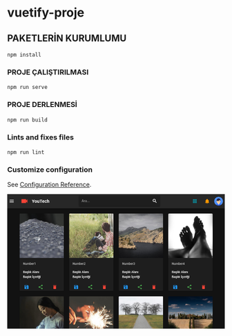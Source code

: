 # vuetify-proje

## PAKETLERİN KURUMLUMU 
```
npm install
```

### PROJE ÇALIŞTIRILMASI
```
npm run serve
```

### PROJE DERLENMESİ
```
npm run build
```

### Lints and fixes files
```
npm run lint
```

### Customize configuration
See [Configuration Reference](https://cli.vuejs.org/config/).

![alt text](https://github.com/CodePencils/vuetify-proje/blob/master/src/assets/image.png?raw=true)

